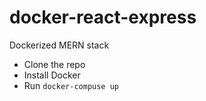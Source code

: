 # docker-react-express
Dockerized MERN stack
  - Clone the repo
  - Install Docker
  - Run `docker-compuse up`
